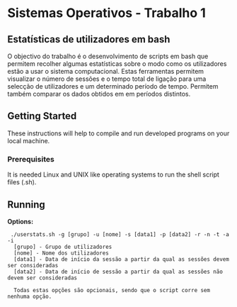 # Sistemas Operativos - Trabalho 1

## Estatísticas de utilizadores em bash

O objectivo do trabalho é o desenvolvimento de scripts em bash que permitem recolher algumas estatísticas sobre o modo como os utilizadores estão a usar o sistema computacional. Estas ferramentas permitem visualizar o número de sessões e o tempo total de ligação para uma selecção de utilizadores e um determinado período de tempo. Permitem também comparar os dados obtidos em em períodos distintos.

##  Getting Started
These instructions will help to compile and run developed programs on your local machine.

### Prerequisites
It is needed Linux and UNIX like operating systems to run the shell script files (.sh).

## Running

**Options:**
```
 ./userstats.sh -g [grupo] -u [nome] -s [data1] -p [data2] -r -n -t -a -i
  [grupo] - Grupo de utilizadores
  [nome] - Nome dos utilizadores
  [data1] - Data de início da sessão a partir da qual as sessões devem ser consideradas
  [data2] - Data de início de sessão a partir da qual as sessões não devem ser consideradas
  
  Todas estas opções são opcionais, sendo que o script corre sem nenhuma opção.

```




